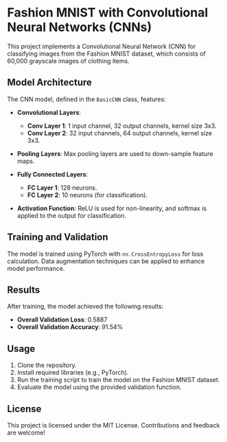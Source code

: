 # Fashion MNIST with Convolutional Neural Networks (CNNs)

This project implements a Convolutional Neural Network (CNN) for classifying images from the Fashion MNIST dataset, which consists of 60,000 grayscale images of clothing items.

## Model Architecture

The CNN model, defined in the `BasicCNN` class, features:

- **Convolutional Layers**: 
  - **Conv Layer 1**: 1 input channel, 32 output channels, kernel size 3x3. 
  - **Conv Layer 2**: 32 input channels, 64 output channels, kernel size 3x3.
  
- **Pooling Layers**: Max pooling layers are used to down-sample feature maps.

- **Fully Connected Layers**: 
  - **FC Layer 1**: 128 neurons.
  - **FC Layer 2**: 10 neurons (for classification).

- **Activation Function**: ReLU is used for non-linearity, and softmax is applied to the output for classification.

## Training and Validation

The model is trained using PyTorch with `nn.CrossEntropyLoss` for loss calculation. Data augmentation techniques can be applied to enhance model performance.

## Results

After training, the model achieved the following results:
- **Overall Validation Loss**: 0.5887
- **Overall Validation Accuracy**: 91.54%

## Usage

1. Clone the repository.
2. Install required libraries (e.g., PyTorch).
3. Run the training script to train the model on the Fashion MNIST dataset.
4. Evaluate the model using the provided validation function.

## License

This project is licensed under the MIT License. Contributions and feedback are welcome!
